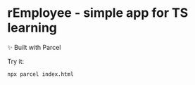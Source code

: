 # rEmployee - simple app for TS learning

✨ Built with Parcel

Try it:

```
npx parcel index.html
```
